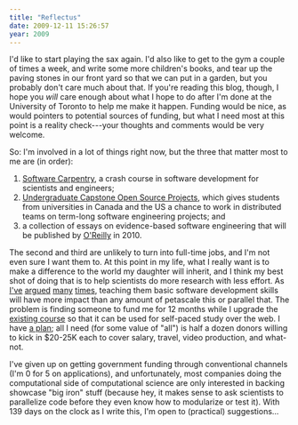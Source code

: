 ```yaml
---
title: "Reflectus"
date: 2009-12-11 15:26:57
year: 2009
---
```

I'd like to start playing the sax again.  I'd also like to get to the gym a couple of times a week, and write some more children's books, and tear up the paving stones in our front yard so that we can put in a garden, but you probably don't care much about that.  If you're reading this blog, though, I hope you <em>will</em> care enough about what I hope to do after I'm done at the University of Toronto to help me make it happen.  Funding would be nice, as would pointers to potential sources of funding, but what I need most at this point is a reality check---your thoughts and comments would be very welcome.

So: I'm involved in a lot of things right now, but the three that matter most to me are (in order):
<ol>
	<li><a href="http://www.software-carpentry.org">Software Carpentry</a>, a crash course in software development for scientists and engineers;</li>
	<li><a href="http://ucosp.wordpress.com">Undergraduate Capstone Open Source Projects</a>, which gives students from universities in Canada and the US a chance to work in distributed teams on term-long software engineering projects; and</li>
	<li>a collection of essays on evidence-based software engineering that will be published by <a href="http://www.oreilly.com">O'Reilly</a> in 2010.</li>
</ol>
The second and third are unlikely to turn into full-time jobs, and I'm not even sure I want them to.  At this point in my life, what I really want is to make a difference to the world my daughter will inherit, and I think my best shot of doing that is to help scientists do more research with less effort.  As <a href="http://www.third-bit.com/articles/amsci-swc-2005.pdf">I've</a> <a href="http://www.third-bit.com/articles/cise-swc-2006.pdf">argued</a> <a href="http://www.third-bit.com/articles/cise-will-not-learn-2008.pdf">many</a> <a href="http://www.third-bit.com/articles/amsci-survey-2009.pdf">times</a>, teaching them basic software development skills will have more impact than any amount of petascale this or parallel that.  The problem is finding someone to fund me for 12 months while I upgrade the <a href="http://www.software-carpentry.org">existing course</a> so that it can be used for self-paced study over the web.  I have <a href="http://softwarecarpentry.wordpress.com/a-fresh-start/">a plan</a>; all I need (for some value of "all") is half a dozen donors willing to kick in $20-25K each to cover salary, travel, video production, and what-not.

I've given up on getting government funding through conventional channels (I'm 0 for 5 on applications), and unfortunately, most companies doing the computational side of computational science are only interested in backing showcase "big iron" stuff (because hey, it makes sense to ask scientists to parallelize code before they even know how to modularize or test it).  With 139 days on the clock as I write this, I'm open to (practical) suggestions...
